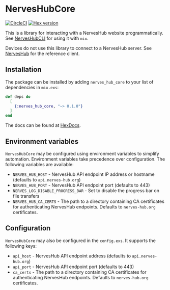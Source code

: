 # NervesHubCore

[![CircleCI](https://circleci.com/gh/nerves-hub/nerves_hub_core.svg?style=svg)](https://circleci.com/gh/nerves-hub/nerves_hub_core)
[![Hex version](https://img.shields.io/hexpm/v/nerves_hub_core.svg "Hex version")](https://hex.pm/packages/nerves_hub_core)

This is a library for interacting with a NervesHub website programmatically.
See [NervesHubCLI](https://github.com/nerves-hub/nerves_hub_cli) for using it
with `mix`.

Devices do not use this library to connect to a NervesHub server. See
[NervesHub](https://github.com/nerves-hub/nerves_hub) for the reference client.

## Installation

The package can be installed
by adding `nerves_hub_core` to your list of dependencies in `mix.exs`:

```elixir
def deps do
  [
    {:nerves_hub_core, "~> 0.1.0"}
  ]
end
```

The docs can be found at [HexDocs](https://hexdocs.pm/nerves_hub_core).

## Environment variables

`NervesHubCore` may be configured using environment variables to simplify
automation. Environment variables take precedence over configuration. The
following variables are available:

* `NERVES_HUB_HOST` - NervesHub API endpoint IP address or hostname (defaults to
  `api.nerves-hub.org`)
* `NERVES_HUB_PORT` - NervesHub API endpoint port (defaults to 443)
* `NERVES_LOG_DISABLE_PROGRESS_BAR` - Set to disable the progress bar on file
  transfers
* `NERVES_HUB_CA_CERTS` - The path to a directory containing CA certificates for
  authenticating NervesHub endpoints. Defaults to `nerves-hub.org` certificates.

## Configuration

`NervesHubCore` may also be configured in the `config.exs`. It supports the
following keys:

* `api_host` - NervesHub API endpoint address (defaults to `api.nerves-hub.org`)
* `api_port` - NervesHub API endpoint port (defaults to 443)
* `ca_certs` - The path to a directory containing CA certificates for
  authenticating NervesHub endpoints. Defaults to `nerves-hub.org` certificates.

